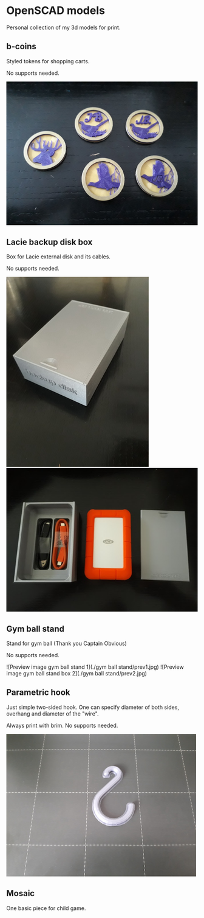 # OpenSCAD models
Personal collection of my 3d models for print.

## b-coins
Styled tokens for shopping carts.

No supports needed.

![Preview image b-coins](./b-coins/preview.jpeg)

## Lacie backup disk box
Box for Lacie external disk and its cables.

No supports needed.

![Preview image lacie box 1](./lacie/prev1.jpg)
![Preview image lacie box 2](./lacie/prev2.jpg)

## Gym ball stand
Stand for gym ball (Thank you Captain Obvious)

No supports needed.

![Preview image gym ball stand 1](./gym ball stand/prev1.jpg)
![Preview image gym ball stand box 2](./gym ball stand/prev2.jpg)


## Parametric hook
Just simple two-sided hook. One can specify diameter of both sides, overhang and diameter of the "wire".

Always print with brim. No supports needed.

![Preview image hook](./parametric-hook/prev1.jpeg)

## Mosaic
One basic piece for child game.
